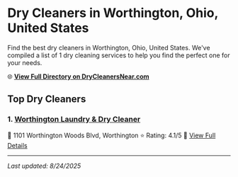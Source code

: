 # Dry Cleaners in Worthington, Ohio, United States

Find the best dry cleaners in Worthington, Ohio, United States. We've compiled a list of 1 dry cleaning services to help you find the perfect one for your needs.

🌐 **[View Full Directory on DryCleanersNear.com](https://drycleanersnear.com/city/US/Ohio/Worthington)**

## Top Dry Cleaners

### 1. [Worthington Laundry & Dry Cleaner](https://drycleanersnear.com/dryCleaner/689aa0c62abe37ea0a656811/worthington-laundry-dry-cleaner)
📍 1101 Worthington Woods Blvd, Worthington
⭐ Rating: 4.1/5
🔗 [View Full Details](https://drycleanersnear.com/dryCleaner/689aa0c62abe37ea0a656811/worthington-laundry-dry-cleaner)


---

*Last updated: 8/24/2025*
